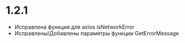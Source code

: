# 1.2.1
- Исправлена функция для axios isNetworkError
- Исправлены/Добавлены параметры функции GetErrorMessage